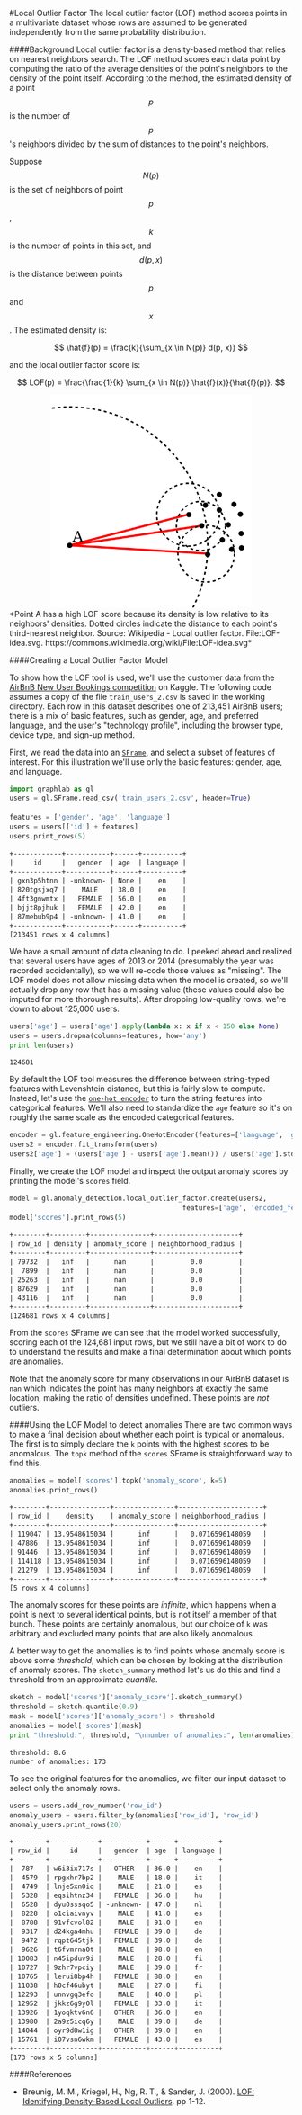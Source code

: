 <script src="../dato/js/recview.js"></script>
#Local Outlier Factor
The local outlier factor (LOF) method scores points in a multivariate dataset whose rows are assumed to be generated independently from the same probability 
distribution.

####Background
Local outlier factor is a density-based method that relies on nearest neighbors search. The LOF method scores each data point by computing the ratio of the average densities of the point's neighbors to the density of the point itself. According to the method, the estimated density of a point $$p$$ is the number of $$p$$'s neighbors divided by the sum of distances to the point's neighbors.

Suppose $$N(p)$$ is the set of neighbors of point $$p$$, $$k$$ is the number of points in this set, and $$d(p, x)$$ is the distance between points $$p$$ and $$x$$. The estimated density is:

$$
    \hat{f}(p) = \frac{k}{\sum_{x \in N(p)} d(p, x)}
$$

and the local outlier factor score is:

$$
    LOF(p) = \frac{\frac{1}{k} \sum_{x \in N(p)} \hat{f}(x)}{\hat{f}(p)}.
$$

<center>
<img src="images/lof_intuition.png" alt="LOF-intuition" style="width: 360px;"/>
</center>
*Point A has a high LOF score because its density is low relative to its
neighbors' densities. Dotted circles indicate the distance to each point's
third-nearest neighbor. Source: Wikipedia - Local outlier factor.
File:LOF-idea.svg. https://commons.wikimedia.org/wiki/File:LOF-idea.svg*

####Creating a Local Outlier Factor Model

To show how the LOF tool is used, we'll use the customer data from the [AirBnB New User Bookings competition](https://www.kaggle.com/c/airbnb-recruiting-new-user-bookings) on Kaggle. The following code assumes a copy of the file `train_users_2.csv` is saved in the working directory. Each row in this dataset describes one of 213,451 AirBnB users; there is a mix of basic features, such as gender, age, and preferred language, and the user's "technology profile", including the browser type, device type, and sign-up method.

First, we read the data into an [`SFrame`](https://dato.com/products/create/docs/generated/graphlab.SFrame.html), and select a subset of features of interest. For this illustration we'll use only the basic features: gender, age, and language.

```python
import graphlab as gl
users = gl.SFrame.read_csv('train_users_2.csv', header=True)

features = ['gender', 'age', 'language']
users = users[['id'] + features]
users.print_rows(5)
```
```no-highlight
+------------+-----------+------+----------+
|     id     |   gender  | age  | language |
+------------+-----------+------+----------+
| gxn3p5htnn | -unknown- | None |    en    |
| 820tgsjxq7 |    MALE   | 38.0 |    en    |
| 4ft3gnwmtx |   FEMALE  | 56.0 |    en    |
| bjjt8pjhuk |   FEMALE  | 42.0 |    en    |
| 87mebub9p4 | -unknown- | 41.0 |    en    |
+------------+-----------+------+----------+
[213451 rows x 4 columns]
```

We have a small amount of data cleaning to do. I peeked ahead and realized that several users have ages of 2013 or 2014 (presumably the year was recorded accidentally), so we will re-code those values as "missing". The LOF model does not allow missing data when the model is created, so we'll actually drop any row that has a missing value (these values could also be imputed for more thorough results). After dropping low-quality rows, we're down to about 125,000 users.

```python
users['age'] = users['age'].apply(lambda x: x if x < 150 else None)
users = users.dropna(columns=features, how='any')
print len(users)
```
```no-highlight
124681
```

By default the LOF tool measures the difference between string-typed features with Levenshtein distance, but this is fairly slow to compute. Instead, let's use the [`one-hot encoder`](https://dato.com/products/create/docs/generated/graphlab.toolkits.feature_engineering.OneHotEncoder.html) to turn the string features into categorical features. We'll also need to standardize the `age` feature so it's on roughly the same scale as the encoded categorical features.

```python
encoder = gl.feature_engineering.OneHotEncoder(features=['language', 'gender'])
users2 = encoder.fit_transform(users)
users2['age'] = (users['age'] - users['age'].mean()) / users['age'].std()
```

Finally, we create the LOF model and inspect the output anomaly scores by printing the model's `scores` field.

```python
model = gl.anomaly_detection.local_outlier_factor.create(users2,
                                           features=['age', 'encoded_features'])
model['scores'].print_rows(5)
```
```no-highlight
+--------+---------+---------------+---------------------+
| row_id | density | anomaly_score | neighborhood_radius |
+--------+---------+---------------+---------------------+
| 79732  |   inf   |      nan      |         0.0         |
|  7899  |   inf   |      nan      |         0.0         |
| 25263  |   inf   |      nan      |         0.0         |
| 87629  |   inf   |      nan      |         0.0         |
| 43116  |   inf   |      nan      |         0.0         |
+--------+---------+---------------+---------------------+
[124681 rows x 4 columns]
```

From the `scores` SFrame we can see that the model worked successfully, scoring each of the 124,681 input rows, but we still have a bit of work to do to understand the results and make a final determination about which points are anomalies.

Note that the anomaly score for many observations in our AirBnB dataset is `nan` which indicates the point has many neighbors at exactly the same location, making the ratio of densities undefined. These points are *not* outliers.

####Using the LOF Model to detect anomalies
There are two common ways to make a final decision about whether each point is typical or anomalous. The first is to simply declare the `k` points with the highest scores to be anomalous. The `topk` method of the `scores` SFrame is straightforward way to find this.

```python
anomalies = model['scores'].topk('anomaly_score', k=5)
anomalies.print_rows()
```
```no-highlight
+--------+---------------+---------------+---------------------+
| row_id |    density    | anomaly_score | neighborhood_radius |
+--------+---------------+---------------+---------------------+
| 119047 | 13.9548615034 |      inf      |   0.0716596148059   |
| 47886  | 13.9548615034 |      inf      |   0.0716596148059   |
| 91446  | 13.9548615034 |      inf      |   0.0716596148059   |
| 114118 | 13.9548615034 |      inf      |   0.0716596148059   |
| 21279  | 13.9548615034 |      inf      |   0.0716596148059   |
+--------+---------------+---------------+---------------------+
[5 rows x 4 columns]
```

The anomaly scores for these points are *infinite*, which happens when a point is next to several identical points, but is not itself a member of that bunch. These points are certainly anomalous, but our choice of `k` was arbitrary and excluded many points that are also likely anomalous.

A better way to get the anomalies is to find points whose anomaly score is above some *threshold*, which can be chosen by looking at the distribution of anomaly scores. The `sketch_summary` method let's us do this and find a threshold from an approximate *quantile*.

```python
sketch = model['scores']['anomaly_score'].sketch_summary()
threshold = sketch.quantile(0.9)
mask = model['scores']['anomaly_score'] > threshold
anomalies = model['scores'][mask]
print "threshold:", threshold, "\nnumber of anomalies:", len(anomalies)
```
```no-highlight
threshold: 8.6 
number of anomalies: 173
```

To see the original features for the anomalies, we filter our input dataset to select only the anomaly rows.

```python
users = users.add_row_number('row_id')
anomaly_users = users.filter_by(anomalies['row_id'], 'row_id')
anomaly_users.print_rows(20)
```
```no-highlight
+--------+------------+-----------+------+----------+
| row_id |     id     |   gender  | age  | language |
+--------+------------+-----------+------+----------+
|  787   | w6i3ix717s |   OTHER   | 36.0 |    en    |
|  4579  | rpgxhr7bp2 |    MALE   | 18.0 |    it    |
|  4749  | lnje5xn0iq |    MALE   | 21.0 |    es    |
|  5328  | eqsihtnz34 |   FEMALE  | 36.0 |    hu    |
|  6528  | dyu0sssqo5 | -unknown- | 47.0 |    nl    |
|  8228  | o1ciaivnyv |    MALE   | 41.0 |    es    |
|  8788  | 91vfcvol82 |    MALE   | 91.0 |    en    |
|  9317  | d24kga4mhu |   FEMALE  | 39.0 |    de    |
|  9472  | rqpt645tjk |   FEMALE  | 39.0 |    de    |
|  9626  | t6fvmrna0t |    MALE   | 98.0 |    en    |
| 10083  | n45ipduv9i |    MALE   | 28.0 |    fi    |
| 10727  | 9zhr7vpciy |    MALE   | 39.0 |    fr    |
| 10765  | lerui8bp4h |   FEMALE  | 88.0 |    en    |
| 11038  | h0cf46ubyt |    MALE   | 27.0 |    fi    |
| 12293  | unnvgq3efo |    MALE   | 40.0 |    pl    |
| 12952  | jkkz6g9y0l |   FEMALE  | 33.0 |    it    |
| 13926  | 1yoqktv6n6 |   OTHER   | 36.0 |    en    |
| 13980  | 2a9z5icq6y |    MALE   | 39.0 |    de    |
| 14044  | oyr9d8w1ig |   OTHER   | 39.0 |    en    |
| 15761  | i07vsn6wkm |   FEMALE  | 43.0 |    es    |
+--------+------------+-----------+------+----------+
[173 rows x 5 columns]
```

####References
- Breunig, M. M., Kriegel, H., Ng, R. T., & Sander, J. (2000).
[LOF: Identifying Density-Based Local Outliers](http://people.cs.vt.edu/badityap/classes/cs6604-Fall13/readings/breunig-2000.pdf). pp 1-12.
